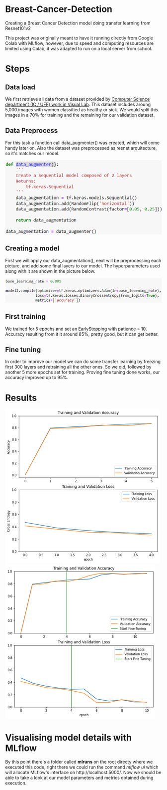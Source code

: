 # Breast-Cancer-Detection
Creating a Breast Cancer Detection model doing transfer learning from Resnet101v2 

This project was originally meant to have it running directly from Google Colab with MLflow, however, due to speed and computing resources are limited using Colab, it was adapted to run on a local server from school.

# Steps
## Data load
We first retrieve all data from a dataset provided by [Computer Science department (IC / UFF) work in Visual Lab](http://visual.ic.uff.br/dmi/).
This dataset includes aroung 5,000 images with women classified as healthy or sick. We would split this images in a 70% for training and the remaining for our validation dataset.

## Data Preprocess
For this task a function call data_augmenter() was created, which will come handy later on. Also the dataset was preprocessed as resnet arquitecture, so it's matches our model.

![data_augmenter() function](./pictures/data_augmenter.png)

## Creating a model
First we will apply our data_augmentation(), next will be preprocessing each picture, and add some final layers to our model.
The hyperparameters used along with it are shown in the picture below.

![hyperparameters](./pictures/hyperparameters.png)

## First training
We trained for 5 epochs and set an EarlyStopping with patience = 10. Accuracy resulting from it it around 85%, pretty good, but it can get better.

## Fine tuning
In order to improve our model we can do some transfer learning by freezing first 300 layers and retraining all the other ones. So we did, followed by another 5 more epochs set for training. Proving fine tuning done works, our accuracy improved up to 95%.

# Results
![Metrics before fine tuning](./pictures/metrics01.png)
![Metrics after fine tuning](./pictures/metrics02.png)


# Visualising model details with MLflow
By this point there's a folder called **mlruns** on the root directy where we executed this code, right there we could run the command *mlflow ui* which will allocate MLflow's interface on http://localhost:5000/. Now we should be able to take a look at our model parameters and metrics obtained during execution.
